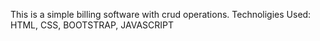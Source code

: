 This is a simple billing software with crud operations.
Technoligies Used: HTML, CSS, BOOTSTRAP, JAVASCRIPT
